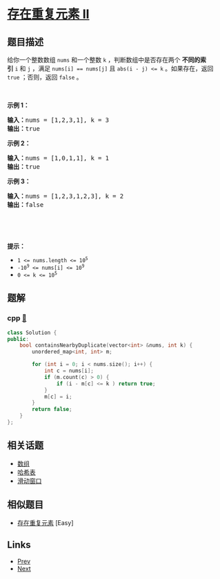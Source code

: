 
# [存在重复元素 II](https://leetcode-cn.com/problems/contains-duplicate-ii)

## 题目描述

<p>给你一个整数数组&nbsp;<code>nums</code> 和一个整数&nbsp;<code>k</code> ，判断数组中是否存在两个 <strong>不同的索引</strong><em>&nbsp;</em><code>i</code>&nbsp;和<em>&nbsp;</em><code>j</code> ，满足 <code>nums[i] == nums[j]</code> 且 <code>abs(i - j) &lt;= k</code> 。如果存在，返回 <code>true</code> ；否则，返回 <code>false</code> 。</p>

<p>&nbsp;</p>

<p><strong>示例&nbsp;1：</strong></p>

<pre>
<strong>输入：</strong>nums = [1,2,3,1], k<em> </em>= 3
<strong>输出：</strong>true</pre>

<p><strong>示例 2：</strong></p>

<pre>
<strong>输入：</strong>nums = [1,0,1,1], k<em> </em>=<em> </em>1
<strong>输出：</strong>true</pre>

<p><strong>示例 3：</strong></p>

<pre>
<strong>输入：</strong>nums = [1,2,3,1,2,3], k<em> </em>=<em> </em>2
<strong>输出：</strong>false</pre>

<p>&nbsp;</p>

<p>&nbsp;</p>

<p><strong>提示：</strong></p>

<ul>
	<li><code>1 &lt;= nums.length &lt;= 10<sup>5</sup></code></li>
	<li><code>-10<sup>9</sup> &lt;= nums[i] &lt;= 10<sup>9</sup></code></li>
	<li><code>0 &lt;= k &lt;= 10<sup>5</sup></code></li>
</ul>


## 题解

### cpp [🔗](contains-duplicate-ii.cpp) 
```cpp
class Solution {
public:
    bool containsNearbyDuplicate(vector<int> &nums, int k) {
        unordered_map<int, int> m;

        for (int i = 0; i < nums.size(); i++) {
            int c = nums[i];
            if (m.count(c) > 0) {
                if (i - m[c] <= k ) return true;
            }
            m[c] = i;
        }
        return false;
    }
};

```


## 相关话题

- [数组](../../tags/array.md) 
- [哈希表](../../tags/hash-table.md) 
- [滑动窗口](../../tags/sliding-window.md) 


## 相似题目

- [存在重复元素](../contains-duplicate/README.md)  [Easy] 


## Links

- [Prev](../contains-duplicate/README.md) 
- [Next](../maximal-square/README.md) 

